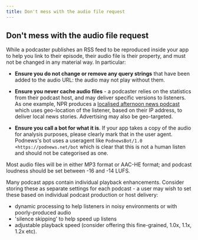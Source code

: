 ```yaml
---
title: Don't mess with the audio file request
---
```


## Don't mess with the audio file request

While a podcaster publishes an RSS feed to be reproduced inside your app to help you link to their episode, their audio file is their property, and must not be changed in any material way. In particular:

* **Ensure you do not change or remove any query strings** that have been added to the audio URL: the audio may not play without them.

* **Ensure you never cache audio files** - a podcaster relies on the statistics from their podcast host, and may deliver specific versions to listeners. As one example, NPR produces a [localised afternoon news podcast](https://podnews.net/update/daily-localised-podcast) which uses geo-location of the listener, based on their IP address, to deliver local news stories. Advertising may also be geo-targeted.

* **Ensure you call a bot for what it is**. If your app takes a copy of the audio for analysis purposes, please clearly mark that in the user agent. Podnews's bot uses a useragent like `PodnewsBot/1.0 +https://podnews.net/bot` which is clear that this is not a human listen and should not be categorised as one.

Most audio files will be in either MP3 format or AAC-HE format; and podcast loudness should be set between -16 and -14 LUFS.

Many podcast apps contain individual playback enhancements. Consider storing these as separate settings for each podcast - a user may wish to set these based on individual podcast production or host delivery:
* dynamic processing to help listeners in noisy environments or with poorly-produced audio
* 'silence skipping' to help speed up listens
* adjustable playback speed (consider offering this fine-grained, 1.0x, 1.1x, 1.2x etc).
